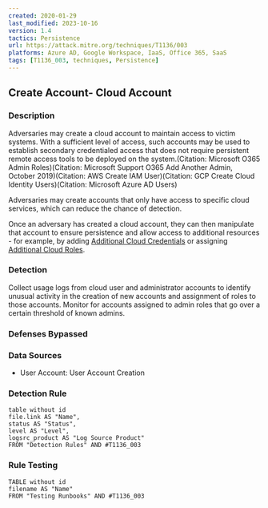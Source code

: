 ```yaml
---
created: 2020-01-29
last_modified: 2023-10-16
version: 1.4
tactics: Persistence
url: https://attack.mitre.org/techniques/T1136/003
platforms: Azure AD, Google Workspace, IaaS, Office 365, SaaS
tags: [T1136_003, techniques, Persistence]
---
```


## Create Account- Cloud Account

### Description

Adversaries may create a cloud account to maintain access to victim systems. With a sufficient level of access, such accounts may be used to establish secondary credentialed access that does not require persistent remote access tools to be deployed on the system.(Citation: Microsoft O365 Admin Roles)(Citation: Microsoft Support O365 Add Another Admin, October 2019)(Citation: AWS Create IAM User)(Citation: GCP Create Cloud Identity Users)(Citation: Microsoft Azure AD Users)

Adversaries may create accounts that only have access to specific cloud services, which can reduce the chance of detection.

Once an adversary has created a cloud account, they can then manipulate that account to ensure persistence and allow access to additional resources - for example, by adding [Additional Cloud Credentials](https://attack.mitre.org/techniques/T1098/001) or assigning [Additional Cloud Roles](https://attack.mitre.org/techniques/T1098/003).

### Detection

Collect usage logs from cloud user and administrator accounts to identify unusual activity in the creation of new accounts and assignment of roles to those accounts. Monitor for accounts assigned to admin roles that go over a certain threshold of known admins.

### Defenses Bypassed



### Data Sources

  - User Account: User Account Creation
### Detection Rule

```dataview
table without id
file.link AS "Name",
status AS "Status",
level AS "Level",
logsrc_product AS "Log Source Product"
FROM "Detection Rules" AND #T1136_003
```

### Rule Testing

```dataview
TABLE without id
filename AS "Name"
FROM "Testing Runbooks" AND #T1136_003
```
